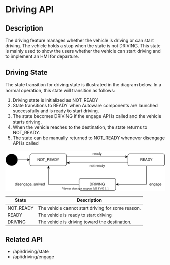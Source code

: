 # Driving API

## Description

The driving feature manages whether the vehicle is driving or can start driving.
The vehicle holds a stop when the state is not DRIVING.
This state is mainly used to show the users whether the vehicle can start driving and to implement an HMI for departure.

## Driving State

The state transition for driving state is illustrated in the diagram below.
In a normal operation, this state will transition as follows:

1. Driving state is initialized as NOT_READY
2. State transitions to READY when Autoware components are launched successfully and is ready to start driving.
3. The state becomes DRIVING if the engage API is called and the vehicle starts driving.
4. When the vehicle reaches to the destination, the state returns to NOT_READY.
5. The state can be manually returned to NOT_READY whenever disengage API is called

![driving-state](./driving-state.drawio.svg)

| State     | Description                                       |
| --------- | ------------------------------------------------- |
| NOT_READY | The vehicle cannot start driving for some reason. |
| READY     | The vehicle is ready to start driving             |
| DRIVING   | The vehicle is driving toward the destination.    |

## Related API

- /api/driving/state
- /api/driving/engage
